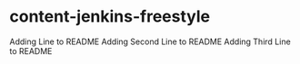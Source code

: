# content-jenkins-freestyle
Adding Line to README
Adding Second Line to README
Adding Third Line to README
